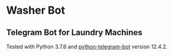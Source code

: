 # Washer Bot
## Telegram Bot for Laundry Machines

<p>Tested with Python 3.7.6 and <a href="https://github.com/python-telegram-bot/python-telegram-bot">python-telegram-bot</a> version 12.4.2.</p>